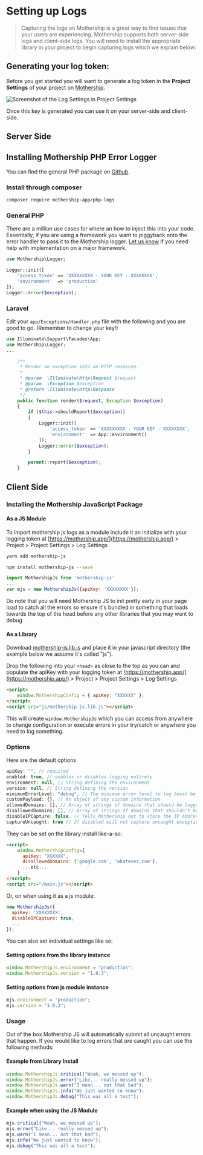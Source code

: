 # Setting up Logs

> Capturing the logs on Mothership is a great way to find issues that your users are experiencing. Mothership supports both server-side logs and client-side logs. You will need to install the appropriate library in your project to begin capturing logs which we explain below:

## Generating your log token:

Before you get started you will want to generate a log token in the **Project Settings** of your project on [Mothership](https://mothership.app).

![Screenshot of the Log Settings in Project Settings](/imgs/log-token.png "Screenshot of the Log Settings in Project Settings")

Once this key is generated you can use it on your server-side and client-side.

## Server Side

## Installing Mothership PHP Error Logger

You can find the general PHP package on [Github](https://github.com/MothershipApp/php-logs).

### Install through composer

```sh
composer require mothership-app/php-logs
```

### General PHP

There are a million use cases for where an how to inject this into your code. Essentially, if you are using a framework you want to piggyback onto the error handler to pass it to the Mothership logger. [Let us know](https://mothership.app/support) if you need help with implementation on a major framework.

```php
use Mothership\Logger;

Logger::init([
    'access_token' => 'XXXXXXXXX - YOUR KEY - XXXXXXXX',
    'environment'  => 'production'
]);
Logger::error($exception);
```

### Laravel

Edit your `app/Exceptions/Handler.php` file with the following and you are good to go. (Remember to change your key!)

```php
use Illuminate\Support\Facades\App;
use Mothership\Logger;
...

    /**
     * Render an exception into an HTTP response.
     *
     * @param  \Illuminate\Http\Request $request
     * @param  \Exception $exception
     * @return \Illuminate\Http\Response
     */
    public function render($request, Exception $exception)
    {
        if ($this->shouldReport($exception))
        {
            Logger::init([
                'access_token' => 'XXXXXXXXX - YOUR KEY - XXXXXXXX',
                'environment'  => App::environment()
            ]);
            Logger::error($exception);
        }

        parent::report($exception);
    }

```

## Client Side

### Installing the Mothership JavaScript Package

#### As a JS Module

To import mothership js logs as a module include it an initialize with your logging token at [https://mothership.app/](https://mothership.app/) > Project > Project Settings > Log Settings

```sh
yarn add mothership-js
```

```sh
npm install mothership-js --save
```

```js
import MothershipJs from 'mothership-js'
...
var mjs = new MothershipJs({apiKey: 'XXXXXXXX'});
```

Do note that you will need Mothership JS to init pretty early in your page load to catch all the errors so ensure it's bundled in something that loads towards the top of the head before any other libraries that you may want to debug

#### As a Library

Download [mothership-js.lib.js](https://raw.githubusercontent.com/MothershipApp/mothership-js/master/library-dist/mothership-js.lib.js) and place it in your javascript directory (the example below we assume it's called "js").

Drop the following into your `<head>` as close to the top as you can and populate the apiKey with your logging token at [https://mothership.app/](https://mothership.app/) > Project > Project Settings > Log Settings

```html
<script>
    window.MothershipConfig = { apiKey: "XXXXXX" };
</script>
<script src="js/mothership-js.lib.js"></script>
```

This will create `window.MothershipJs` which you can access from anywhere to change configuration or execute errors in your try/catch or anywhere you need to log something.

### Options

Here are the default options

```js
apiKey: "", // required
enabled: true, // enables or disables logging entirely
environment: null, // String defining the environment
version: null, // String defining the version
minimumErrorLevel: "debug", // The minimum error level to log (must be at least "error" to capture uncaught exceptions)
customPayload: {}, // An object of any custom information
allowedDomains: [], // Array of strings of domains that should be logged
disallowedDomains: [], // Array of strings of domains that shouldn't be logged
disableIPCapture: false, // Tells Mothership not to store the IP Address of the client logging
captureUncaught: true // If disabled will not capture uncaught exceptions
```

They can be set on the library install like-a-so:

```html
<script>
    window.MothershipConfig={
      apiKey: "XXXXXX",
      disallowedDomains: ['google.com', 'whatever.com'],
      ...etc...
    }
</script>
<script src="/main.js"></script>
```

Or, on when using it as a js module:

```js
new MothershipJs({
  apiKey: 'XXXXXXXX',
  disableIPCapture: true,
  ...
});
```

You can also set individual settings like so:

#### Setting options from the library instance

```js
window.MothershipJs.environment = "production";
window.MothershipJs.version = "1.0.3";
```

#### Setting options from js module instance

```js
mjs.environment = "production";
mjs.version = "1.0.3";
```

### Usage

Out of the box Mothership JS will automatically submit all uncaught errors that happen. If you would like to log errors that _are_ caught you can use the following methods:

#### Example from Library Install

```js
window.MothershipJs.critical("Woah, we messed up");
window.MothershipJs.error("Like... really messed up");
window.MothershipJs.warn("I mean... not that bad");
window.MothershipJs.info("We just wanted to know");
window.MothershipJs.debug("This was all a test");
```

#### Example when using the JS Module

```js
mjs.critical("Woah, we messed up");
mjs.error("Like... really messed up");
mjs.warn("I mean... not that bad");
mjs.info("We just wanted to know");
mjs.debug("This was all a test");
```
